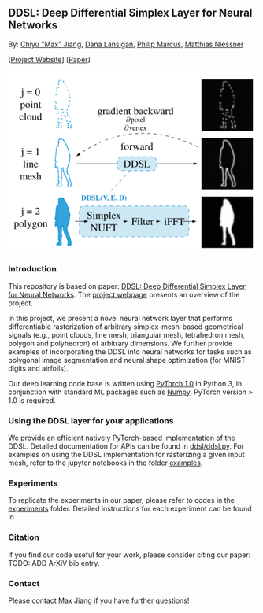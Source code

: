 ## DDSL: Deep Differential Simplex Layer for Neural Networks
By: [Chiyu "Max" Jiang](www.maxjiang.ml), [Dana Lansigan](http://dlansigan.github.io/), [Philip Marcus](https://www.me.berkeley.edu/people/faculty/philip-s-marcus), [Matthias Niessner](http://niessnerlab.org/)

\[[Project Website]()\] \[[Paper]()\]

![teaser](doc/teaser.png "DDSL_teaser")

### Introduction
This repository is based on paper: [DDSL: Deep Differential Simplex Layer for Neural Networks](). The [project webpage]() presents an overview of the project. 

In this project, we present a novel neural network layer that performs differentiable rasterization of arbitrary simplex-mesh-based geometrical signals (e.g., point clouds, line mesh, triangular mesh, tetrahedron mesh, polygon and polyhedron) of arbitrary dimensions. We further provide examples of incorporating the DDSL into neural networks for tasks such as polygonal image segmentation and neural shape optimization (for MNIST digits and airfoils).

Our deep learning code base is written using [PyTorch 1.0](https://pytorch.org/) in Python 3, in conjunction with standard ML packages such as [Numpy](http://www.numpy.org/). PyTorch version > 1.0 is required.

### Using the DDSL layer for your applications
We provide an efficient natively PyTorch-based implementation of the DDSL. Detailed documentation for APIs can be found in [ddsl/ddsl.py](ddsl/ddsl.py). For examples on using the DDSL implementation for rasterizing a given input mesh, refer to the jupyter notebooks in the folder [examples](./examples).

### Experiments
To replicate the experiments in our paper, please refer to codes in the [experiments](./experiments) folder. Detailed instructions for each experiment can be found in 

### Citation
If you find our code useful for your work, please consider citing our paper:
TODO: ADD ArXiV bib entry.

### Contact
Please contact [Max Jiang](mailto:maxjiang93@gmail.com) if you have further questions!
